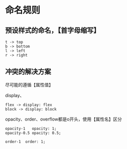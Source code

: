 # 命名规则

## 预设样式的命名，【首字母缩写】
```
t -> top
b -> bottom
l -> left
r -> right
```
## 冲突的解决方案
尽可能的遵循【属性值】

display、
```
flex -> display: flex
block -> display: block
```


opacity、order、overflow都是o开头，使用【属性名】区分

```
opacity-1	opacity: 1;
opacity-0.5	opacity: 0.5;

order-1  order: 1;
```
